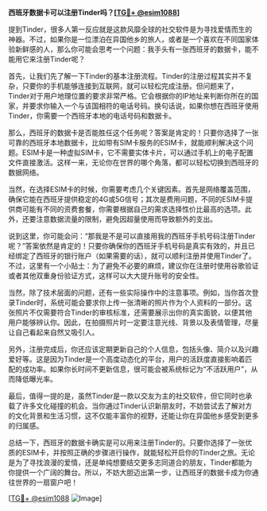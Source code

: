 **西班牙数据卡可以注册Tinder吗？[[TG💪+ @esim1088](https://t.me/s/esim1088)]**

提到Tinder，很多人第一反应就是这款风靡全球的社交软件是为寻找爱情而生的神器。不过，如果你是一位漂泊在异国他乡的旅人，或者是一个喜欢在不同国家体验新鲜感的人，那么你可能会思考一个问题：我手头有一张西班牙的数据卡，能不能用它来注册Tinder呢？

首先，让我们先了解一下Tinder的基本注册流程。Tinder的注册过程其实并不复杂，只要你的手机能够连接到互联网，就可以轻松完成注册。但问题来了，Tinder对于用户地理位置的要求非常严格。它会根据你的IP地址来判断你所在的国家，并要求你输入一个与该国相符的电话号码。换句话说，如果你想在西班牙使用Tinder，你需要一个西班牙本地的电话号码和数据卡。

那么，西班牙的数据卡是否能胜任这个任务呢？答案是肯定的！只要你选择了一张可靠的西班牙本地数据卡，比如带有SIM卡服务的ESIM卡，就能顺利解决这个问题。ESIM卡是一种虚拟SIM卡，它不需要实体卡片，可以通过手机上的电子配置文件直接激活。这样一来，无论你在世界的哪个角落，都可以轻松切换到西班牙的数据网络。

当然，在选择ESIM卡的时候，你需要考虑几个关键因素。首先是网络覆盖范围，确保它能在西班牙提供稳定的4G或5G信号；其次是费用问题，不同的ESIM卡提供商可能有不同的资费套餐，你需要根据自己的需求选择性价比最高的选项。此外，还要注意数据流量的限制，避免因超量使用而导致额外的支出。

说到这里，你可能会问：“那我是不是可以直接用我的西班牙手机号码注册Tinder呢？”答案依然是肯定的！只要你确保你的西班牙手机号码是真实有效的，并且已经绑定了西班牙的银行账户（如果需要的话），就可以顺利注册并使用Tinder了。不过，这里有一个小贴士：为了避免不必要的麻烦，建议你在注册时使用谷歌验证或者其他双重身份验证方式，这样可以大大提升账号的安全性。

当然，除了技术层面的问题，还有一些实际操作中的注意事项。例如，当你首次登录Tinder时，系统可能会要求你上传一张清晰的照片作为个人资料的一部分。这张照片不仅需要符合Tinder的审核标准，还需要展示出你的真实面貌，以便其他用户能够辨认你。因此，在拍摄照片时一定要注意光线、背景以及表情管理，尽量让自己看起来自然又吸引人。

另外，注册完成后，你还应该定期更新自己的个人信息，包括头像、简介以及兴趣爱好等。这是因为Tinder是一个高度动态化的平台，用户的活跃度直接影响着匹配的成功率。如果你长时间不更新信息，很可能会被系统标记为“不活跃用户”，从而降低曝光率。

最后，值得一提的是，虽然Tinder是一款以交友为主的社交软件，但它同时也承载了许多文化碰撞的机会。当你通过Tinder认识新朋友时，不妨尝试去了解对方的文化背景和生活习惯，这不仅能丰富你的视野，还能让你在异国他乡感受到更多的归属感。

总结一下，西班牙的数据卡确实是可以用来注册Tinder的。只要你选择了一张优质的ESIM卡，并按照正确的步骤进行操作，就能轻松开启你的Tinder之旅。无论是为了寻找浪漫的爱情，还是单纯想要结交更多志同道合的朋友，Tinder都能为你提供一个广阔的舞台。所以，不妨大胆迈出第一步，让西班牙的数据卡成为你通往世界的一扇窗户吧！

[[TG💪+ @esim1088](https://t.me/s/esim1088) ![Image](https://i.postimg.cc/4NQfJmqS/Snipaste-2025-05-13-00-14-12.png)]